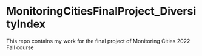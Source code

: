 # MonitoringCitiesFinalProject_DiversityIndex
This repo contains my work for the final project of Monitoring Cities 2022 Fall course
